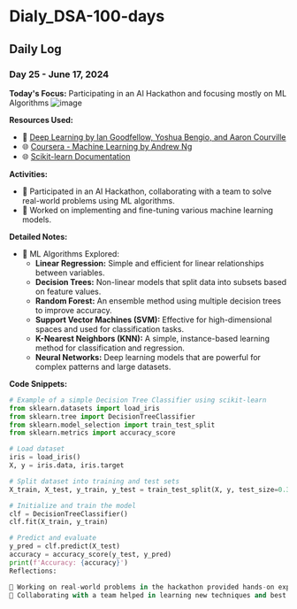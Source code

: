 # Dialy_DSA-100-days

## Daily Log

### Day 25 - June 17, 2024

**Today's Focus:** Participating in an AI Hackathon and focusing mostly on ML Algorithms
![image](https://github.com/ajaykr2712/Dialy_DSA-100-days/assets/112938234/42f3ccc7-016d-43b7-a912-e8ea6c00055e)

**Resources Used:**
- 📖 <a href="https://www.deeplearningbook.org/">Deep Learning by Ian Goodfellow, Yoshua Bengio, and Aaron Courville</a>
- 🌐 <a href="https://www.coursera.org/learn/machine-learning">Coursera - Machine Learning by Andrew Ng</a>
- 🌐 <a href="https://scikit-learn.org/stable/">Scikit-learn Documentation</a>

**Activities:**
- 📝 Participated in an AI Hackathon, collaborating with a team to solve real-world problems using ML algorithms.
- 📌 Worked on implementing and fine-tuning various machine learning models.

**Detailed Notes:**
- 📝 ML Algorithms Explored:
  - **Linear Regression:** Simple and efficient for linear relationships between variables.
  - **Decision Trees:** Non-linear models that split data into subsets based on feature values.
  - **Random Forest:** An ensemble method using multiple decision trees to improve accuracy.
  - **Support Vector Machines (SVM):** Effective for high-dimensional spaces and used for classification tasks.
  - **K-Nearest Neighbors (KNN):** A simple, instance-based learning method for classification and regression.
  - **Neural Networks:** Deep learning models that are powerful for complex patterns and large datasets.

**Code Snippets:**
```python
# Example of a simple Decision Tree Classifier using scikit-learn
from sklearn.datasets import load_iris
from sklearn.tree import DecisionTreeClassifier
from sklearn.model_selection import train_test_split
from sklearn.metrics import accuracy_score

# Load dataset
iris = load_iris()
X, y = iris.data, iris.target

# Split dataset into training and test sets
X_train, X_test, y_train, y_test = train_test_split(X, y, test_size=0.3, random_state=42)

# Initialize and train the model
clf = DecisionTreeClassifier()
clf.fit(X_train, y_train)

# Predict and evaluate
y_pred = clf.predict(X_test)
accuracy = accuracy_score(y_test, y_pred)
print(f'Accuracy: {accuracy}')
Reflections:

🤔 Working on real-world problems in the hackathon provided hands-on experience with ML algorithms.
🚀 Collaborating with a team helped in learning new techniques and best practices in machine learning.
